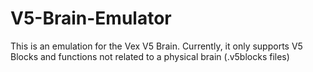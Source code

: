 # V5-Brain-Emulator
This is an emulation for the Vex V5 Brain.
Currently, it only supports V5 Blocks and functions not related to a physical brain (.v5blocks files)
